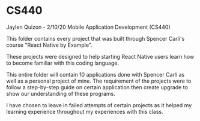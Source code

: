 ﻿# CS440
Jaylen Quizon - 2/10/20
Mobile Application Development (CS440)

This folder contains every project that was built through Spencer Carli's course "React Native by Example".

These projects were designed to help starting React Native users learn how to become familiar with this coding language.

This entire folder will contain 10 applications done with Spencer Carli as well as a personal project of mine.
The requirement of the projects were to follow a step-by-step guide on certain application then create upgrade to show our understanding of these programs.

I have chosen to leave in failed attempts of certain projects as it helped my learning experience throughout my experiences with this class.
